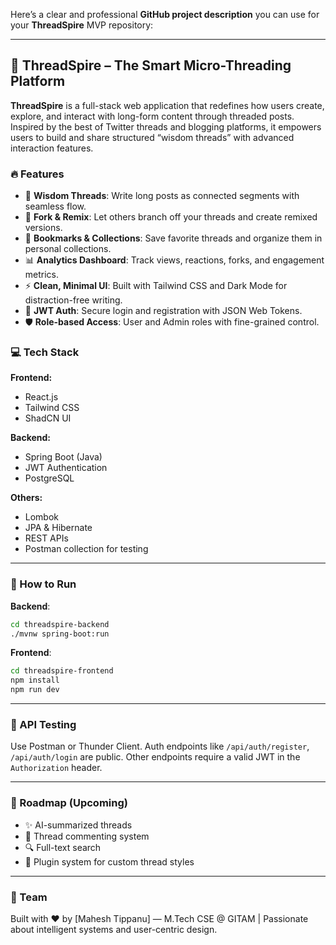 Here’s a clear and professional **GitHub project description** you can use for your **ThreadSpire** MVP repository:

---

## 🧵 ThreadSpire – The Smart Micro-Threading Platform

**ThreadSpire** is a full-stack web application that redefines how users create, explore, and interact with long-form content through threaded posts. Inspired by the best of Twitter threads and blogging platforms, it empowers users to build and share structured “wisdom threads” with advanced interaction features.

### 🔥 Features

* 🧠 **Wisdom Threads**: Write long posts as connected segments with seamless flow.
* 🎨 **Fork & Remix**: Let others branch off your threads and create remixed versions.
* 📌 **Bookmarks & Collections**: Save favorite threads and organize them in personal collections.
* 📊 **Analytics Dashboard**: Track views, reactions, forks, and engagement metrics.
* ⚡ **Clean, Minimal UI**: Built with Tailwind CSS and Dark Mode for distraction-free writing.
* 🔐 **JWT Auth**: Secure login and registration with JSON Web Tokens.
* 🛡️ **Role-based Access**: User and Admin roles with fine-grained control.

### 💻 Tech Stack

**Frontend:**

* React.js
* Tailwind CSS
* ShadCN UI

**Backend:**

* Spring Boot (Java)
* JWT Authentication
* PostgreSQL 

**Others:**

* Lombok
* JPA & Hibernate
* REST APIs
* Postman collection for testing

---

### 🚀 How to Run

**Backend**:

```bash
cd threadspire-backend
./mvnw spring-boot:run
```

**Frontend**:

```bash
cd threadspire-frontend
npm install
npm run dev
```

---

### 🧪 API Testing

Use Postman or Thunder Client. Auth endpoints like `/api/auth/register`, `/api/auth/login` are public. Other endpoints require a valid JWT in the `Authorization` header.

---

### 📌 Roadmap (Upcoming)

* ✨ AI-summarized threads
* 💬 Thread commenting system
* 🔍 Full-text search
* 🧩 Plugin system for custom thread styles

---

### 👥 Team

Built with ❤️ by \[Mahesh Tippanu] — M.Tech CSE @ GITAM | Passionate about intelligent systems and user-centric design.
